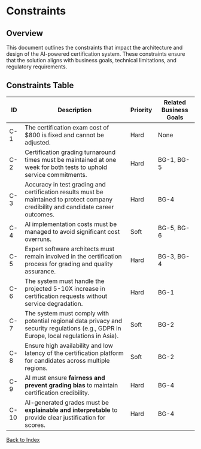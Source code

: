 # Constraints

## Overview
This document outlines the constraints that impact the architecture and design of the AI-powered certification system. These constraints ensure that the solution aligns with business goals, technical limitations, and regulatory requirements.

## Constraints Table

| ID  | Description | Priority | Related Business Goals |
|-----|------------|----------|-----------------------|
| C-1 | The certification exam cost of $800 is fixed and cannot be adjusted. | Hard | None |
| C-2 | Certification grading turnaround times must be maintained at one week for both tests to uphold service commitments. | Hard | BG-1, BG-5 |
| C-3 | Accuracy in test grading and certification results must be maintained to protect company credibility and candidate career outcomes. | Hard | BG-4 |
| C-4 | AI implementation costs must be managed to avoid significant cost overruns. | Soft | BG-5, BG-6 |
| C-5 | Expert software architects must remain involved in the certification process for grading and quality assurance. | Hard | BG-3, BG-4 |
| C-6 | The system must handle the projected 5-10X increase in certification requests without service degradation. | Hard | BG-1 |
| C-7 | The system must comply with potential regional data privacy and security regulations (e.g., GDPR in Europe, local regulations in Asia). | Soft | BG-2 |
| C-8 | Ensure high availability and low latency of the certification platform for candidates across multiple regions. | Soft | BG-2 |
| C-9 | AI must ensure **fairness and prevent grading bias** to maintain certification credibility. | Hard | BG-4 |
| C-10 | AI-generated grades must be **explainable and interpretable** to provide clear justification for scores. | Hard | BG-4 |

[Back to Index](index.md)
